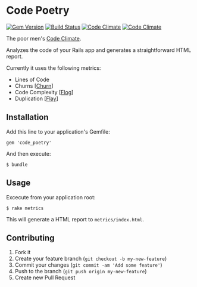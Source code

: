 # Code Poetry

[![Gem Version][rgb]][rgl] [![Build Status][trb]][trl] [![Code Climate][ccb]][ccl] [![Code Climate][ccc]][ccl]

The poor men's [Code Climate][cc].

Analyzes the code of your Rails app and generates a straightforward HTML report.

Currently it uses the following metrics:

* Lines of Code
* Churns [[Churn][ch]]
* Code Complexity [[Flog][flog]]
* Duplication [[Flay][flay]]

## Installation

Add this line to your application's Gemfile:

    gem 'code_poetry'

And then execute:

    $ bundle

## Usage

Excecute from your application root:

    $ rake metrics

This will generate a HTML report to ```metrics/index.html```.

## Contributing

1. Fork it
2. Create your feature branch (`git checkout -b my-new-feature`)
3. Commit your changes (`git commit -am 'Add some feature'`)
4. Push to the branch (`git push origin my-new-feature`)
5. Create new Pull Request

[rgb]: https://badge.fury.io/rb/code_poetry.png
[rgl]: http://badge.fury.io/rb/code_poetry
[trb]: https://travis-ci.org/coding-chimp/code_poetry.png?branch=master
[trl]: https://travis-ci.org/coding-chimp/code_poetry
[ccb]: https://codeclimate.com/github/coding-chimp/code_poetry.png
[ccl]: https://codeclimate.com/github/coding-chimp/code_poetry
[ccc]: https://codeclimate.com/github/coding-chimp/code_poetry/coverage.png

[cc]: https://codeclimate.com
[ch]: https://github.com/danmayer/churn
[flog]: https://github.com/seattlerb/flog
[flay]: https://github.com/seattlerb/flay
